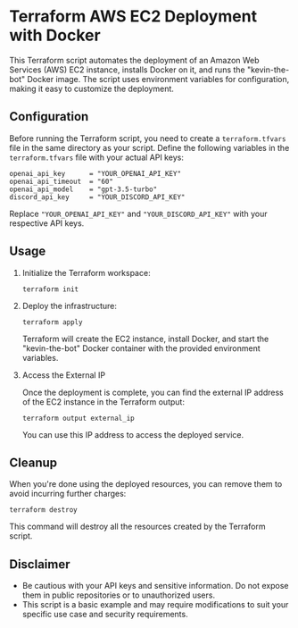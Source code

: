 # Terraform AWS EC2 Deployment with Docker

This Terraform script automates the deployment of an Amazon Web Services (AWS) EC2 instance, installs Docker on it, and runs the "kevin-the-bot" Docker image. The script uses environment variables for configuration, making it easy to customize the deployment.

## Configuration

Before running the Terraform script, you need to create a `terraform.tfvars` file in the same directory as your script. Define the following variables in the `terraform.tfvars` file with your actual API keys:

```hcl
openai_api_key      = "YOUR_OPENAI_API_KEY"
openai_api_timeout  = "60"
openai_api_model    = "gpt-3.5-turbo"
discord_api_key     = "YOUR_DISCORD_API_KEY"
```

Replace `"YOUR_OPENAI_API_KEY"` and `"YOUR_DISCORD_API_KEY"` with your respective API keys.

## Usage

1. Initialize the Terraform workspace:

   ```shell
   terraform init
   ```

2. Deploy the infrastructure:

   ```shell
   terraform apply
   ```

   Terraform will create the EC2 instance, install Docker, and start the "kevin-the-bot" Docker container with the provided environment variables.

3. Access the External IP

   Once the deployment is complete, you can find the external IP address of the EC2 instance in the Terraform output:

   ```shell
   terraform output external_ip
   ```

   You can use this IP address to access the deployed service.

## Cleanup

When you're done using the deployed resources, you can remove them to avoid incurring further charges:

```shell
terraform destroy
```

This command will destroy all the resources created by the Terraform script.

## Disclaimer

- Be cautious with your API keys and sensitive information. Do not expose them in public repositories or to unauthorized users.
- This script is a basic example and may require modifications to suit your specific use case and security requirements.

